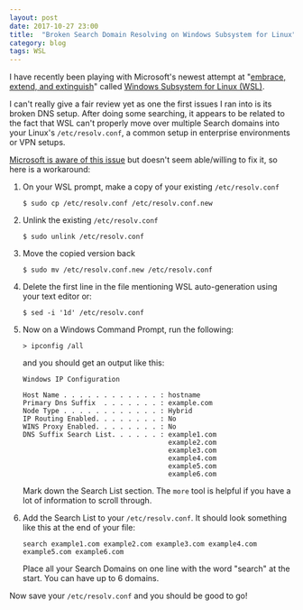 ```yaml
---
layout: post
date: 2017-10-27 23:00
title:  "Broken Search Domain Resolving on Windows Subsystem for Linux"
category: blog
tags: WSL 
---
```

I have recently been playing with Microsoft's newest attempt at "[embrace, extend, and extinguish](https://en.wikipedia.org/wiki/Embrace,_extend,_and_extinguish)" called [Windows Subsystem for Linux (WSL)](https://msdn.microsoft.com/en-us/commandline/wsl/about). 

I can't really give a fair review yet as one the first issues I ran into is its broken DNS setup. After doing some searching, it appears to be related to the fact that WSL can't properly move over multiple Search domains into your Linux's `/etc/resolv.conf`, a common setup in enterprise environments or VPN setups. 

[Microsoft is aware of this issue](https://github.com/Microsoft/WSL/issues/1986) but doesn't seem able/willing to fix it, so here is a workaround:

 1. On your WSL prompt, make a copy of your existing `/etc/resolv.conf`
 

        $ sudo cp /etc/resolv.conf /etc/resolv.conf.new

 
 2. Unlink the existing `/etc/resolv.conf`

 
        $ sudo unlink /etc/resolv.conf


 3. Move the copied version back


        $ sudo mv /etc/resolv.conf.new /etc/resolv.conf

 4. Delete the first line in the file mentioning WSL auto-generation using your text editor or:

        $ sed -i '1d' /etc/resolv.conf

 5. Now on a Windows Command Prompt, run the following:
 
        > ipconfig /all

    and you should get an output like this:
  

        Windows IP Configuration
    
        Host Name . . . . . . . . . . . . : hostname
        Primary Dns Suffix  . . . . . . . : example.com
        Node Type . . . . . . . . . . . . : Hybrid
        IP Routing Enabled. . . . . . . . : No
        WINS Proxy Enabled. . . . . . . . : No
        DNS Suffix Search List. . . . . . : example1.com
                                            example2.com
                                            example3.com
                                            example4.com
                                            example5.com
                                            example6.com
   

    Mark down the Search List section. The `more` tool is helpful if you have a lot of information to scroll through.

 6. Add the Search List to your `/etc/resolv.conf`. It should look something like this at the end of your file:
 
        search example1.com example2.com example3.com example4.com example5.com example6.com

    Place all your Search Domains on one line with the word "search" at the start. You can have up to 6 domains.

Now save your `/etc/resolv.conf` and you should be good to go!
